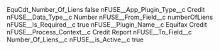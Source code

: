 <?xml version="1.0" encoding="UTF-8"?>
<CustomMetadata xmlns="http://soap.sforce.com/2006/04/metadata" xmlns:xsi="http://www.w3.org/2001/XMLSchema-instance" xmlns:xsd="http://www.w3.org/2001/XMLSchema">
    <label>EquCdt_Number_Of_Liens</label>
    <protected>false</protected>
    <values>
        <field>nFUSE__App_Plugin_Type__c</field>
        <value xsi:type="xsd:string">Credit</value>
    </values>
    <values>
        <field>nFUSE__Data_Type__c</field>
        <value xsi:type="xsd:string">Number</value>
    </values>
    <values>
        <field>nFUSE__From_Field__c</field>
        <value xsi:type="xsd:string">numberOfLiens</value>
    </values>
    <values>
        <field>nFUSE__Is_Required__c</field>
        <value xsi:type="xsd:boolean">true</value>
    </values>
    <values>
        <field>nFUSE__Plugin_Name__c</field>
        <value xsi:type="xsd:string">Equifax Credit</value>
    </values>
    <values>
        <field>nFUSE__Process_Context__c</field>
        <value xsi:type="xsd:string">Credit Report</value>
    </values>
    <values>
        <field>nFUSE__To_Field__c</field>
        <value xsi:type="xsd:string">Number_Of_Liens__c</value>
    </values>
    <values>
        <field>nFUSE__is_Active__c</field>
        <value xsi:type="xsd:boolean">true</value>
    </values>
</CustomMetadata>
